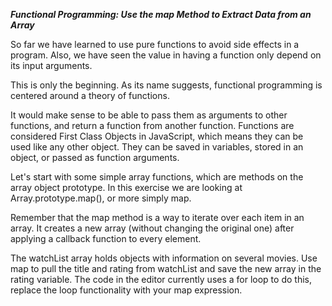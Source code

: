 ***Functional Programming: Use the map Method to Extract Data from an Array***

So far we have learned to use pure functions to avoid side effects in a program. Also, we have seen the value in having a function only depend on its input arguments.

This is only the beginning. As its name suggests, functional programming is centered around a theory of functions.

It would make sense to be able to pass them as arguments to other functions, and return a function from another function. Functions are considered First Class Objects in JavaScript, which means they can be used like any other object. They can be saved in variables, stored in an object, or passed as function arguments.

Let's start with some simple array functions, which are methods on the array object prototype. In this exercise we are looking at Array.prototype.map(), or more simply map.

Remember that the map method is a way to iterate over each item in an array. It creates a new array (without changing the original one) after applying a callback function to every element.

The watchList array holds objects with information on several movies. Use map to pull the title and rating from watchList and save the new array in the rating variable. The code in the editor currently uses a for loop to do this, replace the loop functionality with your map expression.
